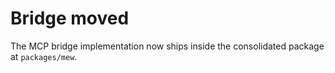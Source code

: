 # Bridge moved

The MCP bridge implementation now ships inside the consolidated package at `packages/mew`.
